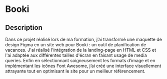 # Booki
## Description
Dans ce projet réalisé lors de ma formation, j’ai transformé une maquette de design Figma en un site web pour Booki : un outil de planification de vacances. J'ai réalisé l'intégration de la landing-page en HTML et CSS et l'ai adaptée aux différentes tailles d'écran en faisant usage de media queries. Enfin en sélectionnant soigneusement les formats d’image et en implémentant les icônes Font Awesome, j’ai créé une interface visuellement attrayante tout en optimisant le site pour un meilleur référencement.

